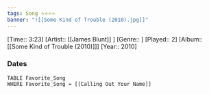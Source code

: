 ```yaml
---
tags: Song ⭐⭐⭐⭐ 
banner: "![[Some Kind of Trouble (2010).jpg]]"
---
```

[Time:: 3:23]
[Artist:: [[James Blunt]] ]
[Genre:: ]
[Played:: 2]
[Album:: [[Some Kind of Trouble (2010)]]]
[Year:: 2010]
### Dates
````dataview
TABLE Favorite_Song
WHERE Favorite_Song = [[Calling Out Your Name]]
````